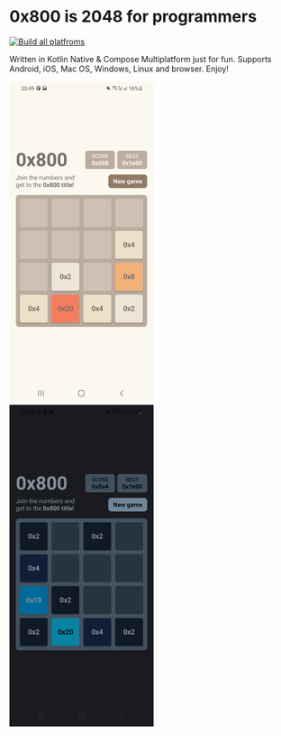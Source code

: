 # 0x800 is 2048 for programmers

[![Build all platfroms](https://github.com/bitlinker/0x800/actions/workflows/build.yml/badge.svg)](https://github.com/bitlinker/0x800/actions/workflows/build.yml)

Written in Kotlin Native & Compose Multiplatform just for fun. Supports Android, iOS, Mac OS, Windows, Linux and browser. Enjoy!

<img src="!github/images/screenshot-day.jpg?raw=true" width="256"> <img src="!github/images/screenshot-night.jpg?raw=true" width="256">
